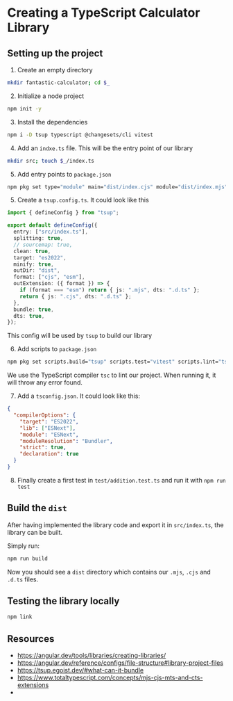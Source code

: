 # Creating a TypeScript Calculator Library

## Setting up the project

1. Create an empty directory

```bash
mkdir fantastic-calculator; cd $_
```

2. Initialize a node project

```bash
npm init -y
```

3. Install the dependencies

```bash
npm i -D tsup typescript @changesets/cli vitest
```

4. Add an `indxe.ts` file. This will be the entry point of our library

```bash
mkdir src; touch $_/index.ts
```

5. Add entry points to `package.json`

```bash
npm pkg set type="module" main="dist/index.cjs" module="dist/index.mjs" types="dist/index.d.ts"
```

5. Create a `tsup.config.ts`. It could look like this

```TypeScript
import { defineConfig } from "tsup";

export default defineConfig({
  entry: ["src/index.ts"],
  splitting: true,
  // sourcemap: true,
  clean: true,
  target: "es2022",
  minify: true,
  outDir: "dist",
  format: ["cjs", "esm"],
  outExtension: ({ format }) => {
    if (format === "esm") return { js: ".mjs", dts: ".d.ts" };
    return { js: ".cjs", dts: ".d.ts" };
  },
  bundle: true,
  dts: true,
});
```

This config will be used by `tsup` to build our library

6. Add scripts to `package.json`

```bash
npm pkg set scripts.build="tsup" scripts.test="vitest" scripts.lint="tsc"
```

We use the TypeScript compiler `tsc` to lint our project. When running it, it will throw any error found.

7. Add a `tsconfig.json`. It could look like this:

```json
{
  "compilerOptions": {
    "target": "ES2022",
    "lib": ["ESNext"],
    "module": "ESNext",
    "moduleResolution": "Bundler",
    "strict": true,
    "declaration": true
  }
}
```

8. Finally create a first test in `test/addition.test.ts` and run it with `npm run test`

## Build the `dist`

After having implemented the library code and export it in `src/index.ts`, the library can be built.

Simply run:

```bash
npm run build
```

Now you should see a `dist` directory which contains our `.mjs`, `.cjs` and `.d.ts` files.

## Testing the library locally

```bash
npm link
```

## Resources

- https://angular.dev/tools/libraries/creating-libraries/
- https://angular.dev/reference/configs/file-structure#library-project-files
- https://tsup.egoist.dev/#what-can-it-bundle
- https://www.totaltypescript.com/concepts/mjs-cjs-mts-and-cts-extensions
-
